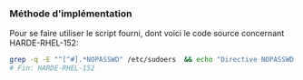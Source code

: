 ### Méthode d'implémentation
Pour se faire utiliser le script fourni, dont voici le code source concernant HARDE-RHEL-152:
```bash
grep -q -E "^[^#].*NOPASSWD" /etc/sudoers  && echo "Directive NOPASSWD à supprimer du fichier /etc/sudoers"
# Fin: HARDE-RHEL-152
```
